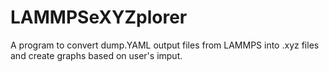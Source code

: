 # LAMMPSeXYZplorer
A program to convert dump.YAML output files from LAMMPS into .xyz files and create graphs based on user's imput.
